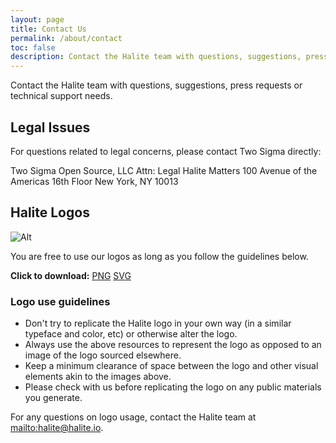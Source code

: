 ```yaml
---
layout: page
title: Contact Us
permalink: /about/contact
toc: false
description: Contact the Halite team with questions, suggestions, press requests or technical support needs.
---
```


Contact the Halite team with questions, suggestions, press requests or technical support needs.

## Legal Issues

For questions related to legal concerns, please contact Two Sigma directly:

Two Sigma Open Source, LLC
Attn: Legal Halite Matters
100 Avenue of the Americas
16th Floor
New York, NY 10013

## Halite Logos

![Alt](/assets/images/full_logo.png "LOGO")

You are free to use our logos as long as you follow the guidelines below.

**Click to download:** [PNG](/assets/images/full_logo.png)  [SVG](/assets/images/full_logo.svg)

### Logo use guidelines

* Don't try to replicate the Halite logo in your own way (in a similar typeface and color, etc) or otherwise alter the logo.
* Always use the above resources to represent the logo as opposed to an image of the logo sourced elsewhere.
* Keep a minimum clearance of space between the logo and other visual elements akin to the images above.
* Please check with us before replicating the logo on any public materials you generate.

For any questions on logo usage, contact the Halite team at <mailto:halite@halite.io>.

